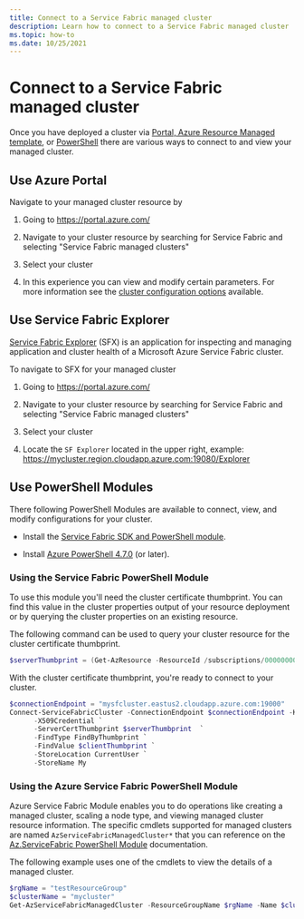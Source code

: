 ```yaml
---
title: Connect to a Service Fabric managed cluster
description: Learn how to connect to a Service Fabric managed cluster
ms.topic: how-to
ms.date: 10/25/2021
---
```

# Connect to a Service Fabric managed cluster

Once you have deployed a cluster via [Portal, Azure Resource Managed template](quickstart-managed-cluster-template.md), or [PowerShell](tutorial-managed-cluster-deploy.md) there are various ways to connect to and view your managed cluster. 

## Use Azure Portal

Navigate to your managed cluster resource by

 1) Going to https://portal.azure.com/

 2) Navigate to your cluster resource by searching for Service Fabric and selecting "Service Fabric managed clusters"

 3) Select your cluster

 4) In this experience you can view and modify certain parameters. For more information see the [cluster configuration options](how-to-managed-cluster-configuration.md) available.

## Use Service Fabric Explorer

[Service Fabric Explorer](https://github.com/Microsoft/service-fabric-explorer) (SFX) is an application for inspecting and managing application and cluster health of a Microsoft Azure Service Fabric cluster. 

To navigate to SFX for your managed cluster
 
 1) Going to https://portal.azure.com/
 
 2) Navigate to your cluster resource by searching for Service Fabric and selecting "Service Fabric managed clusters"

 3) Select your cluster

 4) Locate the `SF Explorer` located in the upper right, example: https://mycluster.region.cloudapp.azure.com:19080/Explorer

## Use PowerShell Modules

There following PowerShell Modules are available to connect, view, and modify configurations for your cluster. 

* Install the [Service Fabric SDK and PowerShell module](service-fabric-get-started.md).

* Install [Azure PowerShell 4.7.0](/powershell/azure/release-notes-azureps#azservicefabric) (or later).

### Using the Service Fabric PowerShell Module
To use this module you'll need the cluster certificate thumbprint. You can find this value in the cluster properties output of your resource deployment or by querying the cluster properties on an existing resource.

The following command can be used to query your cluster resource for the cluster certificate thumbprint.

```powershell
$serverThumbprint = (Get-AzResource -ResourceId /subscriptions/00000000-0000-0000-0000-000000000000/resourceGroups/myResourceGroup/providers/Microsoft.ServiceFabric/managedclusters/mysfcluster).Properties.clusterCertificateThumbprints
```

With the cluster certificate thumbprint, you're ready to connect to your cluster.

```powershell
$connectionEndpoint = "mysfcluster.eastus2.cloudapp.azure.com:19000"
Connect-ServiceFabricCluster -ConnectionEndpoint $connectionEndpoint -KeepAliveIntervalInSec 10 `
      -X509Credential `
      -ServerCertThumbprint $serverThumbprint  `
      -FindType FindByThumbprint `
      -FindValue $clientThumbprint `
      -StoreLocation CurrentUser `
      -StoreName My

```

### Using the Azure Service Fabric PowerShell Module

Azure Service Fabric Module enables you to do operations like creating a managed cluster, scaling a node type, and viewing managed cluster resource information. The specific cmdlets supported for managed clusters are named `AzServiceFabricManagedCluster*` that you can reference on the [Az.ServiceFabric PowerShell Module](https://docs.microsoft.com/powershell/module/az.servicefabric/) documentation.

The following example uses one of the cmdlets to view the details of a managed cluster.

```powershell
$rgName = "testResourceGroup"
$clusterName = "mycluster"
Get-AzServiceFabricManagedCluster -ResourceGroupName $rgName -Name $clusterName
```




